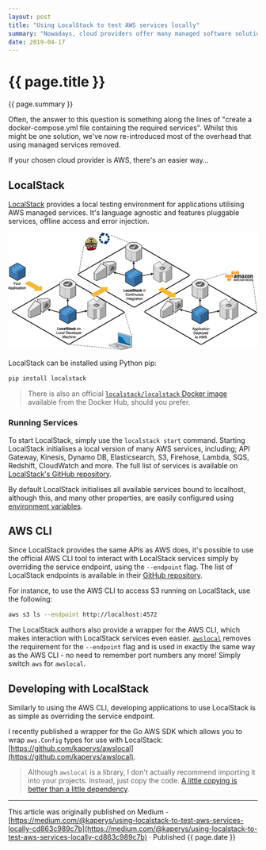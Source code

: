 ```yaml
---
layout: post
title: "Using LocalStack to test AWS services locally"
summary: "Nowadays, cloud providers offer many managed software solutions - from Redis to Kubernetes, object storage to machine learning, and everything in between. The appeal of managed services is clear - no complex installation and configuration, very little maintenance, lower cost, increased resiliency, etc; everywhere except your host machine. So, how can developers easily build applications which utilise a cloud provider's services outside of their environment?"
date: 2019-04-17
---
```


# {{ page.title }}

{{ page.summary }}

Often, the answer to this question is something along the lines of "create a docker-compose.yml file containing the required services". Whilst this might be one solution, we've now re-introduced most of the overhead that using managed services removed.

If your chosen cloud provider is AWS, there's an easier way…

## LocalStack

[LocalStack](https://localstack.cloud/) provides a local testing environment for applications utilising AWS managed services. It's language agnostic and features pluggable services, offline access and error injection.

![A typical LocalStack CI workflow](/img/using-localstack-to-test-aws-services/workflow.png "A typical LocalStack workflow")

LocalStack can be installed using Python pip:

```bash
pip install localstack
```

> There is also an official [`localstack/localstack` Docker image](https://hub.docker.com/r/localstack/localstack) available from the Docker Hub, should you prefer.

### Running Services

To start LocalStack, simply use the `localstack start` command. Starting LocalStack initialises a local version of many AWS services, including; API Gateway, Kinesis, Dynamo DB, Elasticsearch, S3, Firehose, Lambda, SQS, Redshift, CloudWatch and more. The full list of services is available on [LocalStack's GitHub repository](https://github.com/localstack/localstack#overview).

By default LocalStack initialises all available services bound to localhost, although this, and many other properties, are easily configured using [environment variables](https://github.com/localstack/localstack#configurations).

## AWS CLI

Since LocalStack provides the same APIs as AWS does, it's possible to use the official AWS CLI tool to interact with LocalStack services simply by overriding the service endpoint, using the `--endpoint` flag. The list of LocalStack endpoints is available in their [GitHub repository](https://github.com/localstack/localstack#overview).

For instance, to use the AWS CLI to access S3 running on LocalStack, use the following:

```bash
aws s3 ls --endpoint http://localhost:4572
```

The LocalStack authors also provide a wrapper for the AWS CLI, which makes interaction with LocalStack services even easier. [`awslocal`](https://github.com/localstack/awscli-local) removes the requirement for the `--endpoint` flag and is used in exactly the same way as the AWS CLI - no need to remember port numbers any more! Simply switch `aws` for `awslocal`.

## Developing with LocalStack

Similarly to using the AWS CLI, developing applications to use LocalStack is as simple as overriding the service endpoint.

I recently published a wrapper for the Go AWS SDK which allows you to wrap `aws.Config` types for use with LocalStack: [https://github.com/kaperys/awslocal](https://github.com/kaperys/awslocal).

> Although `awslocal` is a library, I don't actually recommend importing it into your projects. Instead, just copy the code. [A little copying is better than a little dependency](https://www.youtube.com/watch?v=PAAkCSZUG1c&t=9m28s).

---

This article was originally published on Medium - [https://medium.com/@kaperys/using-localstack-to-test-aws-services-locally-cd863c989c7b](https://medium.com/@kaperys/using-localstack-to-test-aws-services-locally-cd863c989c7b) &middot; Published {{ page.date }}
